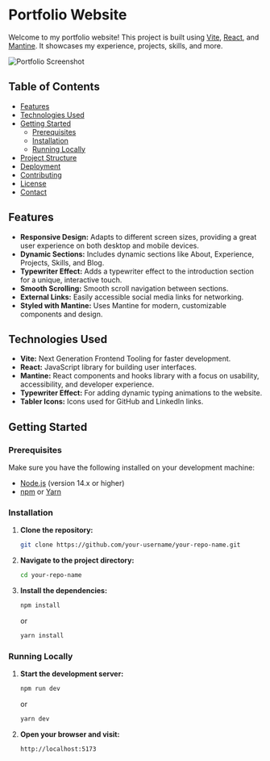 # Portfolio Website

Welcome to my portfolio website! This project is built using [Vite](https://vitejs.dev/), [React](https://reactjs.org/), and [Mantine](https://mantine.dev/). It showcases my experience, projects, skills, and more.

![Portfolio Screenshot](https://github.com/DylanMcCaw/personal-website/blob/master/public/personal-website-screenshot.png)

## Table of Contents

- [Features](#features)
- [Technologies Used](#technologies-used)
- [Getting Started](#getting-started)
  - [Prerequisites](#prerequisites)
  - [Installation](#installation)
  - [Running Locally](#running-locally)
- [Project Structure](#project-structure)
- [Deployment](#deployment)
- [Contributing](#contributing)
- [License](#license)
- [Contact](#contact)

## Features

- **Responsive Design:** Adapts to different screen sizes, providing a great user experience on both desktop and mobile devices.
- **Dynamic Sections:** Includes dynamic sections like About, Experience, Projects, Skills, and Blog.
- **Typewriter Effect:** Adds a typewriter effect to the introduction section for a unique, interactive touch.
- **Smooth Scrolling:** Smooth scroll navigation between sections.
- **External Links:** Easily accessible social media links for networking.
- **Styled with Mantine:** Uses Mantine for modern, customizable components and design.

## Technologies Used

- **Vite:** Next Generation Frontend Tooling for faster development.
- **React:** JavaScript library for building user interfaces.
- **Mantine:** React components and hooks library with a focus on usability, accessibility, and developer experience.
- **Typewriter Effect:** For adding dynamic typing animations to the website.
- **Tabler Icons:** Icons used for GitHub and LinkedIn links.

## Getting Started

### Prerequisites

Make sure you have the following installed on your development machine:

- [Node.js](https://nodejs.org/en/) (version 14.x or higher)
- [npm](https://www.npmjs.com/) or [Yarn](https://yarnpkg.com/)

### Installation

1. **Clone the repository:**
   ```bash
   git clone https://github.com/your-username/your-repo-name.git
   ```
2. **Navigate to the project directory:**
   ```bash
   cd your-repo-name
   ```
3. **Install the dependencies:**
   ```bash
   npm install
   ```
   or
   ```bash
   yarn install
   ```

### Running Locally

1. **Start the development server:**
   ```bash
   npm run dev
   ```
   or
   ```bash
   yarn dev
   ```

2. **Open your browser and visit:**
   ```
   http://localhost:5173
   ```
